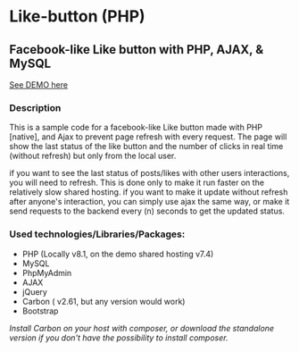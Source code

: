 # Like-button (PHP)
## Facebook-like Like button with PHP, AJAX, & MySQL


[See DEMO here](http://fb-likes.epizy.com/)


### Description
This is a sample code for a facebook-like Like button made with PHP [native], and Ajax to prevent page refresh with every request.
The page will show the last status of the like button and the number of clicks in real time (without refresh) but only from the local user.

if you want to see the last status of posts/likes with other users interactions, you will need to refresh. 
This is done only to make it run faster on the relatively slow shared hosting.
if you want to make it update without refresh after anyone's interaction, you can simply use ajax the same way, or make it send requests to the backend every (n) seconds to get the updated status.

### Used technologies/Libraries/Packages:

- PHP (Locally v8.1, on the demo shared hosting v7.4) 
- MySQL 
- PhpMyAdmin
- AJAX
- jQuery
- Carbon ( v2.61, but any version would work)
- Bootstrap

*Install Carbon on your host with composer, or download the standalone version if you don't have the possibility to install composer.*
